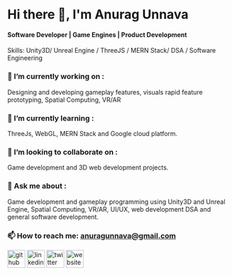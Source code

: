 # Hi there 👋, I'm Anurag Unnava
#### Software Developer | Game Engines | Product Development

Skills: Unity3D/ Unreal Engine / ThreeJS / MERN Stack/ DSA / Software Engineering

### 🔭 I’m currently working on :
Designing and developing gameplay features, visuals rapid feature prototyping, Spatial Computing, VR/AR
### 🌱 I’m currently learning :
ThreeJs, WebGL, MERN Stack and Google cloud platform. 
### 👯 I’m looking to collaborate on :
Game development and 3D web development projects. 
### 💬 Ask me about :  
Game development and gameplay programming using Unity3D and Unreal Engine, Spatial Computing, VR/AR, UI/UX, web development DSA and general software development. 
### 📫 How to reach me: anuragunnava@gmail.com 


[<img src='https://simpleicons.vercel.app/github/fff' alt='github' height='40'>](https://github.com/aunnava)  [<img src='https://simpleicons.vercel.app/linkedin/fff' alt='linkedin' height='40'>](https://www.linkedin.com/in/https://www.linkedin.com/in/anuragunnava//)  [<img src='https://simpleicons.vercel.app/twitter/fff' alt='twitter' height='40'>](https://twitter.com/https://twitter.com/anuragunnava)  [<img src='https://simpleicons.vercel.app/icloud/fff' alt='website' height='40'>](https://anuragunnava.wixsite.com/thexranurag)  


  
